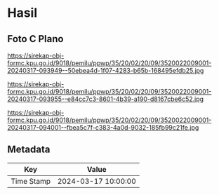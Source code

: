 # Hasil

## Foto C Plano

https://sirekap-obj-formc.kpu.go.id/9018/pemilu/ppwp/35/20/02/20/09/3520022009001-20240317-093949--50ebea4d-1f07-4283-b65b-168495efdb25.jpg

https://sirekap-obj-formc.kpu.go.id/9018/pemilu/ppwp/35/20/02/20/09/3520022009001-20240317-093955--e84cc7c3-8601-4b39-a190-d8167cbe6c52.jpg

https://sirekap-obj-formc.kpu.go.id/9018/pemilu/ppwp/35/20/02/20/09/3520022009001-20240317-094001--fbea5c7f-c383-4a0d-9032-185fb99c21fe.jpg


## Metadata

| Key        | Value               |
| ---------- | ------------------- |
| Time Stamp | 2024-03-17 10:00:00 |



